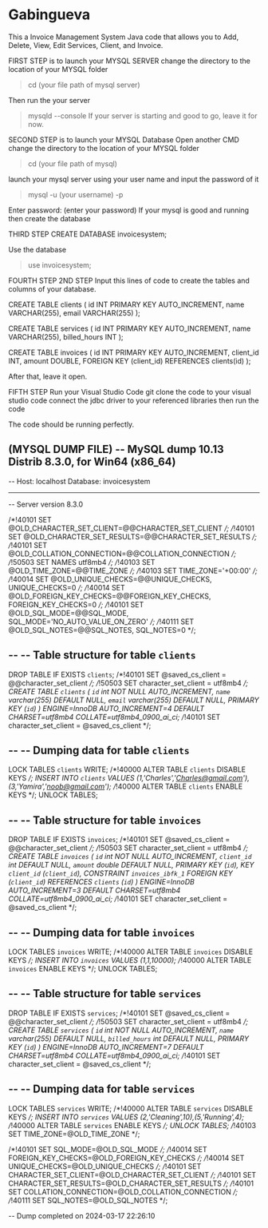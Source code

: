 # Gabingueva
This a Invoice Management System Java code that allows you to
Add, Delete, View, Edit Services, Client, and Invoice.

FIRST STEP is to launch your MYSQL SERVER
change the directory to the location of your MYSQL folder
>cd (your file path of mysql server)

Then run the your server
>mysqld --console
If your server is starting and good to go, leave it for now.

SECOND STEP is to launch your MYSQL Database
Open another CMD
change the directory to the location of your MYSQL folder
>cd (your file path of mysql)

launch your mysql server using your user name and input the password of it

>mysql -u (your username) -p

Enter password: (enter your password)
If your mysql is good and running then create the database

THIRD STEP
CREATE DATABASE invoicesystem;

Use the database
>use invoicesystem;

FOURTH STEP
2ND STEP
Input this lines of code to create the tables and columns of your database.

CREATE TABLE clients (
    id INT PRIMARY KEY AUTO_INCREMENT,
    name VARCHAR(255),
    email VARCHAR(255)
);

CREATE TABLE services (
    id INT PRIMARY KEY AUTO_INCREMENT,
    name VARCHAR(255),
    billed_hours INT
);

CREATE TABLE invoices (
    id INT PRIMARY KEY AUTO_INCREMENT,
    client_id INT,
    amount DOUBLE,
    FOREIGN KEY (client_id) REFERENCES clients(id)
);

After that, leave it open.

FIFTH STEP
Run your Visual Studio Code
git clone the code to your visual studio code
connect the jdbc driver to your referenced libraries
then run the code

The code should be running perfectly.

(MYSQL DUMP FILE)
-- MySQL dump 10.13  Distrib 8.3.0, for Win64 (x86_64)
--
-- Host: localhost    Database: invoicesystem
-- ------------------------------------------------------
-- Server version	8.3.0

/*!40101 SET @OLD_CHARACTER_SET_CLIENT=@@CHARACTER_SET_CLIENT */;
/*!40101 SET @OLD_CHARACTER_SET_RESULTS=@@CHARACTER_SET_RESULTS */;
/*!40101 SET @OLD_COLLATION_CONNECTION=@@COLLATION_CONNECTION */;
/*!50503 SET NAMES utf8mb4 */;
/*!40103 SET @OLD_TIME_ZONE=@@TIME_ZONE */;
/*!40103 SET TIME_ZONE='+00:00' */;
/*!40014 SET @OLD_UNIQUE_CHECKS=@@UNIQUE_CHECKS, UNIQUE_CHECKS=0 */;
/*!40014 SET @OLD_FOREIGN_KEY_CHECKS=@@FOREIGN_KEY_CHECKS, FOREIGN_KEY_CHECKS=0 */;
/*!40101 SET @OLD_SQL_MODE=@@SQL_MODE, SQL_MODE='NO_AUTO_VALUE_ON_ZERO' */;
/*!40111 SET @OLD_SQL_NOTES=@@SQL_NOTES, SQL_NOTES=0 */;

--
-- Table structure for table `clients`
--

DROP TABLE IF EXISTS `clients`;
/*!40101 SET @saved_cs_client     = @@character_set_client */;
/*!50503 SET character_set_client = utf8mb4 */;
CREATE TABLE `clients` (
  `id` int NOT NULL AUTO_INCREMENT,
  `name` varchar(255) DEFAULT NULL,
  `email` varchar(255) DEFAULT NULL,
  PRIMARY KEY (`id`)
) ENGINE=InnoDB AUTO_INCREMENT=4 DEFAULT CHARSET=utf8mb4 COLLATE=utf8mb4_0900_ai_ci;
/*!40101 SET character_set_client = @saved_cs_client */;

--
-- Dumping data for table `clients`
--

LOCK TABLES `clients` WRITE;
/*!40000 ALTER TABLE `clients` DISABLE KEYS */;
INSERT INTO `clients` VALUES (1,'Charles','Charles@gmail.com'),(3,'Yamira','noob@gmail.com');
/*!40000 ALTER TABLE `clients` ENABLE KEYS */;
UNLOCK TABLES;

--
-- Table structure for table `invoices`
--

DROP TABLE IF EXISTS `invoices`;
/*!40101 SET @saved_cs_client     = @@character_set_client */;
/*!50503 SET character_set_client = utf8mb4 */;
CREATE TABLE `invoices` (
  `id` int NOT NULL AUTO_INCREMENT,
  `client_id` int DEFAULT NULL,
  `amount` double DEFAULT NULL,
  PRIMARY KEY (`id`),
  KEY `client_id` (`client_id`),
  CONSTRAINT `invoices_ibfk_1` FOREIGN KEY (`client_id`) REFERENCES `clients` (`id`)
) ENGINE=InnoDB AUTO_INCREMENT=3 DEFAULT CHARSET=utf8mb4 COLLATE=utf8mb4_0900_ai_ci;
/*!40101 SET character_set_client = @saved_cs_client */;

--
-- Dumping data for table `invoices`
--

LOCK TABLES `invoices` WRITE;
/*!40000 ALTER TABLE `invoices` DISABLE KEYS */;
INSERT INTO `invoices` VALUES (1,1,10000);
/*!40000 ALTER TABLE `invoices` ENABLE KEYS */;
UNLOCK TABLES;

--
-- Table structure for table `services`
--

DROP TABLE IF EXISTS `services`;
/*!40101 SET @saved_cs_client     = @@character_set_client */;
/*!50503 SET character_set_client = utf8mb4 */;
CREATE TABLE `services` (
  `id` int NOT NULL AUTO_INCREMENT,
  `name` varchar(255) DEFAULT NULL,
  `billed_hours` int DEFAULT NULL,
  PRIMARY KEY (`id`)
) ENGINE=InnoDB AUTO_INCREMENT=7 DEFAULT CHARSET=utf8mb4 COLLATE=utf8mb4_0900_ai_ci;
/*!40101 SET character_set_client = @saved_cs_client */;

--
-- Dumping data for table `services`
--

LOCK TABLES `services` WRITE;
/*!40000 ALTER TABLE `services` DISABLE KEYS */;
INSERT INTO `services` VALUES (2,'Cleaning',10),(5,'Running',4);
/*!40000 ALTER TABLE `services` ENABLE KEYS */;
UNLOCK TABLES;
/*!40103 SET TIME_ZONE=@OLD_TIME_ZONE */;

/*!40101 SET SQL_MODE=@OLD_SQL_MODE */;
/*!40014 SET FOREIGN_KEY_CHECKS=@OLD_FOREIGN_KEY_CHECKS */;
/*!40014 SET UNIQUE_CHECKS=@OLD_UNIQUE_CHECKS */;
/*!40101 SET CHARACTER_SET_CLIENT=@OLD_CHARACTER_SET_CLIENT */;
/*!40101 SET CHARACTER_SET_RESULTS=@OLD_CHARACTER_SET_RESULTS */;
/*!40101 SET COLLATION_CONNECTION=@OLD_COLLATION_CONNECTION */;
/*!40111 SET SQL_NOTES=@OLD_SQL_NOTES */;

-- Dump completed on 2024-03-17 22:26:10




